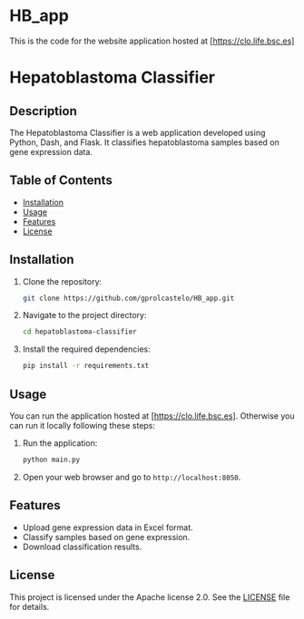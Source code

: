 # HB_app
This is the code for the website application hosted at [https://clo.life.bsc.es]

# Hepatoblastoma Classifier

## Description
The Hepatoblastoma Classifier is a web application developed using Python, Dash, and Flask. It classifies hepatoblastoma samples based on gene expression data.

## Table of Contents
- [Installation](#installation)
- [Usage](#usage)
- [Features](#features)
- [License](#license)

## Installation
1. Clone the repository:
    ```bash
    git clone https://github.com/gprolcastelo/HB_app.git
    ```
2. Navigate to the project directory:
    ```bash
    cd hepatoblastoma-classifier
    ```
3. Install the required dependencies:
    ```bash
    pip install -r requirements.txt
    ```

## Usage
You can run the application hosted at [https://clo.life.bsc.es]. Otherwise you can run it locally following these steps:
1. Run the application:
    ```bash
    python main.py
    ```
2. Open your web browser and go to `http://localhost:8050`.

## Features
- Upload gene expression data in Excel format.
- Classify samples based on gene expression.
- Download classification results.

## License
This project is licensed under the Apache license 2.0. See the [LICENSE](LICENSE) file for details.
